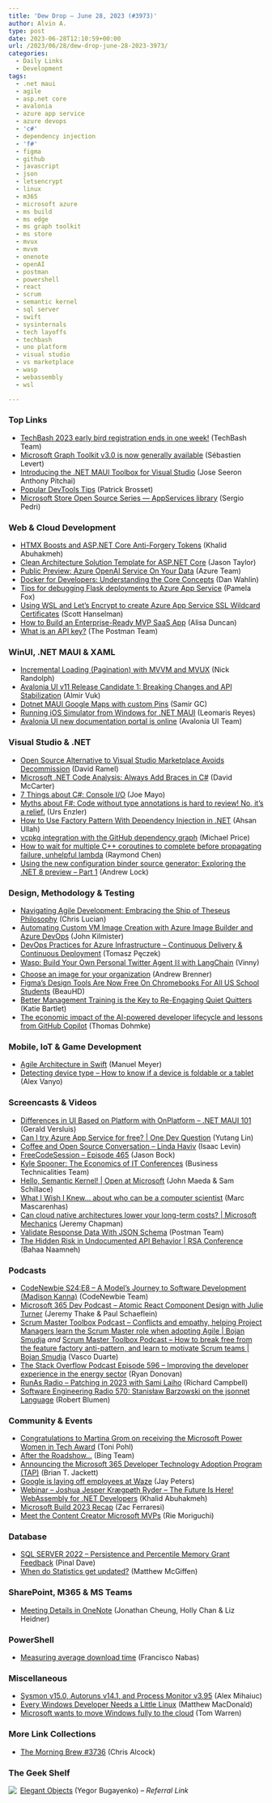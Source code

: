 ```yaml
---
title: 'Dew Drop – June 28, 2023 (#3973)'
author: Alvin A.
type: post
date: 2023-06-28T12:10:59+00:00
url: /2023/06/28/dew-drop-june-28-2023-3973/
categories:
  - Daily Links
  - Development
tags:
  - .net maui
  - agile
  - asp.net core
  - avalonia
  - azure app service
  - azure devops
  - 'c#'
  - dependency injection
  - 'f#'
  - figma
  - github
  - javascript
  - json
  - letsencrypt
  - linux
  - m365
  - microsoft azure
  - ms build
  - ms edge
  - ms graph toolkit
  - ms store
  - mvux
  - mvvm
  - onenote
  - openAI
  - postman
  - powershell
  - react
  - scrum
  - semantic kernel
  - sql server
  - swift
  - sysinternals
  - tech layoffs
  - techbash
  - uno platform
  - visual studio
  - vs marketplace
  - wasp
  - webassembly
  - wsl

---
```

### <a name="top"></a>Top Links

  * <a href="https://vlqh-zgph.campaign-view.com/ua/viewinbrowser?od=3z5b1449310f71294fafc3d35955582e56a7fc9cec01fb440bc3cc8ba398aa18db&rd=1e7349b984f524ab&sd=1e7349b984f51093&n=11699e4c14efe6f&mrd=1e7349b984f5107d&m=1" target="_blank" rel="noopener">TechBash 2023 early bird registration ends in one week!</a> (TechBash Team)
  * <a href="https://devblogs.microsoft.com/microsoft365dev/microsoft-graph-toolkit-v3-0-is-now-generally-available/" target="_blank" rel="noopener">Microsoft Graph Toolkit v3.0 is now generally available</a> (Sébastien Levert)
  * <a href="https://www.syncfusion.com/blogs/post/dotnet-maui-visual-studio-toolbox.aspx?utm_source=alvinashcraft&utm_medium=email&utm_campaign=alvinashcraft_blog_edmjun23" target="_blank" rel="noopener">Introducing the .NET MAUI Toolbox for Visual Studio</a> (Jose Seeron Anthony Pitchai)
  * <a href="https://smashingmagazine.com/2023/06/popular-devtools-tips/" target="_blank" rel="noopener">Popular DevTools Tips</a> (Patrick Brosset)
  * <a href="https://devblogs.microsoft.com/ifdef-windows/microsoft-store-open-source-series-appservices-library/" target="_blank" rel="noopener">Microsoft Store Open Source Series — AppServices library</a> (Sergio Pedri)

### <a name="web"></a>Web & Cloud Development

  * <a href="https://khalidabuhakmeh.com/htmx-boosts-and-aspnet-core-anti-forgery-tokens" target="_blank" rel="noopener">HTMX Boosts and ASP.NET Core Anti-Forgery Tokens</a> (Khalid Abuhakmeh)
  * <a href="https://github.com/jasontaylordev/CleanArchitecture" target="_blank" rel="noopener">Clean Architecture Solution Template for ASP.NET Core</a> (Jason Taylor)
  * <a href="https://azure.microsoft.com/en-us/updates/azure-open-ai-service-on-your-data/" target="_blank" rel="noopener">Public Preview: Azure OpenAI Service On Your Data</a> (Azure Team)
  * <a href="https://blog.codewithdan.com/docker-for-developers-understanding-the-core-concepts/?utm_source=rss&utm_medium=rss&utm_campaign=docker-for-developers-understanding-the-core-concepts" target="_blank" rel="noopener">Docker for Developers: Understanding the Core Concepts</a> (Dan Wahlin)
  * <a href="http://blog.pamelafox.org/2023/06/tips-for-debugging-flask-deployments-to.html" target="_blank" rel="noopener">Tips for debugging Flask deployments to Azure App Service</a> (Pamela Fox)
  * <a href="http://feeds.hanselman.com/~/749206136/0/scotthanselman~Using-WSL-and-Lets-Encrypt-to-create-Azure-App-Service-SSL-Wildcard-Certificates" target="_blank" rel="noopener">Using WSL and Let&#8217;s Encrypt to create Azure App Service SSL Wildcard Certificates</a> (Scott Hanselman)
  * <a href="https://developer.okta.com/blog/2023/06/27/devday23-enterprise-ready-mvp" target="_blank" rel="noopener">How to Build an Enterprise-Ready MVP SaaS App</a> (Alisa Duncan)
  * <a href="https://blog.postman.com/what-is-an-api-key/" target="_blank" rel="noopener">What is an API key?</a> (The Postman Team)

### <a name="silverlight"></a>WinUI, .NET MAUI & XAML

  * <a href="https://nicksnettravels.builttoroam.com/incremental-loading-pagination-with-mvvm-and-mvux/" target="_blank" rel="noopener">Incremental Loading (Pagination) with MVVM and MVUX</a> (Nick Randolph)
  * <a href="https://www.infoq.com/news/2023/06/avalonia-v11-rc/?utm_campaign=infoq_content&utm_source=infoq&utm_medium=feed&utm_term=global" target="_blank" rel="noopener">Avalonia UI v11 Release Candidate 1: Breaking Changes and API Stabilization</a> (Almir Vuk)
  * <a href="https://xamaringuyshow.com/2023/06/28/dotnet-maui-google-maps-with-custom-pins/" target="_blank" rel="noopener">Dotnet MAUI Google Maps with custom Pins</a> (Samir GC)
  * <a href="https://www.telerik.com/blogs/running-ios-simulator-windows-net-maui" target="_blank" rel="noopener">Running iOS Simulator from Windows for .NET MAUI</a> (Leomaris Reyes)
  * <a href="https://twitter.com/avaloniaui/status/1673700950903537667?s=51&t=QF074QSqqoMhlvJvQ-Z43A" target="_blank" rel="noopener">Avalonia UI new documentation portal is online</a> (Avalonia UI Team)

### <a name="dotnet"></a>Visual Studio & .NET

  * <a href="https://visualstudiomagazine.com/articles/2023/06/27/open-vsx-registry.aspx" target="_blank" rel="noopener">Open Source Alternative to Visual Studio Marketplace Avoids Decommission</a> (David Ramel)
  * <a href="https://dotnettips.wordpress.com/2023/06/27/microsoft-net-code-analysis-always-add-braces-in-c/" target="_blank" rel="noopener">Microsoft .NET Code Analysis: Always Add Braces in C#</a> (David McCarter)
  * <a href="https://joemayo.medium.com/7-things-about-c-console-i-o-52fb8cc66cec?source=rss-c868a333b1d6------2" target="_blank" rel="noopener">7 Things about C#: Console I/O</a> (Joe Mayo)
  * <a href="https://www.planetgeek.ch/2023/06/28/myths-about-f-code-without-type-annotations-is-hard-to-review-no-its-a-relief/?utm_source=rss&utm_medium=rss&utm_campaign=myths-about-f-code-without-type-annotations-is-hard-to-review-no-its-a-relief" target="_blank" rel="noopener">Myths about F#: Code without type annotations is hard to review! No, it’s a relief.</a> (Urs Enzler)
  * <a href="https://code-maze.com/dotnet-factory-pattern-dependency-injection/" target="_blank" rel="noopener">How to Use Factory Pattern With Dependency Injection in .NET</a> (Ahsan Ullah)
  * <a href="https://devblogs.microsoft.com/cppblog/vcpkg-integration-with-the-github-dependency-graph/" target="_blank" rel="noopener">vcpkg integration with the GitHub dependency graph</a> (Michael Price)
  * <a href="https://devblogs.microsoft.com/oldnewthing/20230627-00/?p=108375" target="_blank" rel="noopener">How to wait for multiple C++ coroutines to complete before propagating failure, unhelpful lambda</a> (Raymond Chen)
  * <a href="https://andrewlock.net/exploring-the-dotnet-8-preview-using-the-new-configuration-binder-source-generator/" target="_blank" rel="noopener">Using the new configuration binder source generator: Exploring the .NET 8 preview &#8211; Part 1</a> (Andrew Lock)

### <a name="design"></a>Design, Methodology & Testing

  * <a href="https://www.chrislucian.com/2023/06/navigating-agile-development-embracing.html" target="_blank" rel="noopener">Navigating Agile Development: Embracing the Ship of Theseus Philosophy</a> (Chris Lucian)
  * <a href="https://www.blueboxes.co.uk/automating-custom-vm-image-creation-with-azure-image-builder-and-azure-devops" target="_blank" rel="noopener">Automating Custom VM Image Creation with Azure Image Builder and Azure DevOps</a> (John Kilmister)
  * <a href="http://www.tpeczek.com/2023/06/devops-practices-for-azure_27.html" target="_blank" rel="noopener">DevOps Practices for Azure Infrastructure &#8211; Continuous Delivery & Continuous Deployment</a> (Tomasz Pęczek)
  * <a href="https://wasp-lang.dev/blog/2023/06/27/build-your-own-twitter-agent-langchain" target="_blank" rel="noopener">Wasp: Build Your Own Personal Twitter Agent ⛓ with LangChain</a> (Vinny)
  * <a href="https://devblogs.microsoft.com/devops/choose-an-image-for-your-organization/" target="_blank" rel="noopener">Choose an image for your organization</a> (Andrew Brenner)
  * <a href="https://news.slashdot.org/story/23/06/27/2049204/figmas-design-tools-are-now-free-on-chromebooks-for-all-us-school-students?utm_source=rss1.0mainlinkanon&utm_medium=feed" target="_blank" rel="noopener">Figma&#8217;s Design Tools Are Now Free On Chromebooks For All US School Students</a> (BeauHD)
  * <a href="https://www.radicalcandor.com/management-training-quiet-quitting/" target="_blank" rel="noopener">Better Management Training is the Key to Re-Engaging Quiet Quitters</a> (Katie Bartlet)
  * <a href="https://github.blog/2023-06-27-the-economic-impact-of-the-ai-powered-developer-lifecycle-and-lessons-from-github-copilot/" target="_blank" rel="noopener">The economic impact of the AI-powered developer lifecycle and lessons from GitHub Copilot</a> (Thomas Dohmke)

### <a name="mobile"></a>Mobile, IoT & Game Development

  * <a href="https://betterprogramming.pub/agile-architecture-in-swift-a7b5a4fc9773" target="_blank" rel="noopener">Agile Architecture in Swift</a> (Manuel Meyer)
  * <a href="http://android-developers.googleblog.com/2023/06/detecting-if-device-is-foldable-tablet.html" target="_blank" rel="noopener">Detecting device type – How to know if a device is foldable or a tablet</a> (Alex Vanyo)

### <a name="videos"></a>Screencasts & Videos

  * <a href="http://www.youtube.com/watch?v=aBEyrHGQnq4" target="_blank" rel="noopener">Differences in UI Based on Platform with OnPlatform &#8211; .NET MAUI 101</a> (Gerald Versluis)
  * <a href="http://www.youtube.com/watch?v=_aynFME31fs" target="_blank" rel="noopener">Can I try Azure App Service for free? | One Dev Question</a> (Yutang Lin)
  * <a href="http://www.youtube.com/watch?v=6ubgjbaLXYI" target="_blank" rel="noopener">Coffee and Open Source Conversation &#8211; Linda Haviv</a> (Isaac Levin)
  * <a href="http://www.youtube.com/watch?v=ieIaRZM-8vI" target="_blank" rel="noopener">FreeCodeSession &#8211; Episode 465</a> (Jason Bock)
  * <a href="https://www.youtube.com/watch?v=YJqa3FQrxeQ&ab_channel=BusinessTechnicalities" target="_blank" rel="noopener">Kyle Spooner: The Economics of IT Conferences</a> (Business Technicalities Team)
  * <a href="http://www.youtube.com/watch?v=160RZvzAhhw" target="_blank" rel="noopener">Hello, Semantic Kernel! | Open at Microsoft</a> (John Maeda & Sam Schillace)
  * <a href="http://www.youtube.com/watch?v=czVroNDYO-I" target="_blank" rel="noopener">What I Wish I Knew&#8230; about who can be a computer scientist</a> (Marc Mascarenhas)
  * <a href="http://www.youtube.com/watch?v=5KVz_rz3P3w" target="_blank" rel="noopener">Can cloud native architectures lower your long-term costs? | Microsoft Mechanics</a> (Jeremy Chapman)
  * <a href="http://www.youtube.com/watch?v=IbyYUTBDVXQ" target="_blank" rel="noopener">Validate Response Data With JSON Schema</a> (Postman Team)
  * <a href="https://www.youtube.com/watch?v=8YTECpf4NF4" target="_blank" rel="noopener">The Hidden Risk in Undocumented API Behavior | RSA Conference</a> (Bahaa Naamneh)

### <a name="podcasts"></a>Podcasts

  * <a href="https://www.codenewbie.org/podcast/a-model-s-journey-to-software-development" target="_blank" rel="noopener">CodeNewbie S24:E8 &#8211; A Model&#8217;s Journey to Software Development (Madison Kanna)</a> (CodeNewbie Team)
  * <a href="https://www.m365devpodcast.com/e/atomic-react-component-design-with-julie-turner/" target="_blank" rel="noopener">Microsoft 365 Dev Podcast &#8211; Atomic React Component Design with Julie Turner</a> (Jeremy Thake & Paul Schaeflein)
  * <a href="https://scrummastertoolbox.libsyn.com/conflicts-and-empathy-helping-project-managers-learn-the-scrum-master-role-when-adopting-agile-bojan-smudja" target="_blank" rel="noopener">Scrum Master Toolbox Podcast &#8211; Conflicts and empathy, helping Project Managers learn the Scrum Master role when adopting Agile | Bojan Smudja</a> _and_ <a href="https://scrummastertoolbox.libsyn.com/how-to-break-free-from-the-feature-factory-anti-pattern-and-learn-to-motivate-scrum-teams-bojan-smudja" target="_blank" rel="noopener">Scrum Master Toolbox Podcast &#8211; How to break free from the feature factory anti-pattern, and learn to motivate Scrum teams | Bojan Smudja</a> (Vasco Duarte)
  * <a href="https://stackoverflow.blog/2023/06/28/improving-the-developer-experience-in-the-energy-sector/" target="_blank" rel="noopener">The Stack Overflow Podcast Episode 596 &#8211; Improving the developer experience in the energy sector</a> (Ryan Donovan)
  * <a href="https://runasradio.com/Shows/Show/886" target="_blank" rel="noopener">RunAs Radio &#8211; Patching in 2023 with Sami Laiho</a> (Richard Campbell)
  * <a href="https://www.se-radio.net/2023/06/se-radio-570-stanislaw-barzowski-on-the-jsonnet-language/" target="_blank" rel="noopener">Software Engineering Radio 570: Stanisław Barzowski on the jsonnet Language</a> (Robert Blumen)

### <a name="events"></a>Community & Events

  * <a href="https://blog.atwork.at/post/Martina-Grom-Microsoft-Power-Women-in-Tech-Award" target="_blank" rel="noopener">Congratulations to Martina Grom on receiving the Microsoft Power Women in Tech Award</a> (Toni Pohl)
  * <a href="https://blogs.bing.com/maps/2023-06/After-the-Roadshow" target="_blank" rel="noopener">After the Roadshow&#8230;</a> (Bing Team)
  * <a href="https://devblogs.microsoft.com/microsoft365dev/announcing-the-microsoft-365-developer-technology-adoption-program-tap/" target="_blank" rel="noopener">Announcing the Microsoft 365 Developer Technology Adoption Program (TAP)</a> (Brian T. Jackett)
  * <a href="https://www.theverge.com/2023/6/27/23776329/google-waze-layoffs-ads" target="_blank" rel="noopener">Google is laying off employees at Waze</a> (Jay Peters)
  * <a href="https://blog.jetbrains.com/dotnet/2023/06/27/webinar-joshua-jesper-kraegpoth-ryder-the-future-is-here-webassembly-for-net-developers/" target="_blank" rel="noopener">Webinar – Joshua Jesper Krægpøth Ryder – The Future Is Here! WebAssembly for .NET Developers</a> (Khalid Abuhakmeh)
  * <a href="https://www.leadtools.com/blog/news/microsoft-build-2023-recap/" target="_blank" rel="noopener">Microsoft Build 2023 Recap</a> (Zac Ferraresi)
  * <a href="https://techcommunity.microsoft.com/t5/microsoft-mvp-award-program-blog/meet-the-content-creator-microsoft-mvps/ba-p/3854247" target="_blank" rel="noopener">Meet the Content Creator Microsoft MVPs</a> (Rie Moriguchi)

### <a name="sql"></a>Database

  * <a href="https://blog.sqlauthority.com/2023/06/28/sql-server-2022-persistence-and-percentile-memory-grant-feedback/?utm_source=rss&utm_medium=rss&utm_campaign=sql-server-2022-persistence-and-percentile-memory-grant-feedback" target="_blank" rel="noopener">SQL SERVER 2022 – Persistence and Percentile Memory Grant Feedback</a> (Pinal Dave)
  * <a href="https://www.sqlservercentral.com/blogs/when-do-statistics-get-updated-2" target="_blank" rel="noopener">When do Statistics get updated?</a> (Matthew McGiffen)

### <a name="sp"></a>SharePoint, M365 & MS Teams

  * <a href="https://techcommunity.microsoft.com/t5/microsoft-365-blog/meeting-details-in-onenote/ba-p/3856863" target="_blank" rel="noopener">Meeting Details in OneNote</a> (Jonathan Cheung, Holly Chan & Liz Heidner)

### <a name="ps"></a>PowerShell

  * <a href="https://devblogs.microsoft.com/powershell-community/measuring-download-time/" target="_blank" rel="noopener">Measuring average download time</a> (Francisco Nabas)

### <a name="misc"></a>Miscellaneous

  * <a href="https://techcommunity.microsoft.com/t5/sysinternals-blog/sysmon-v15-0-autoruns-v14-1-and-process-monitor-v3-95/ba-p/3857916" target="_blank" rel="noopener">Sysmon v15.0, Autoruns v14.1, and Process Monitor v3.95</a> (Alex Mihaiuc)
  * <a href="https://medium.com/young-coder/every-windows-developer-needs-a-little-linux-8be83cb3bbf7?source=rss----d3d5cbdde463---4" target="_blank" rel="noopener">Every Windows Developer Needs a Little Linux</a> (Matthew MacDonald)
  * <a href="https://www.theverge.com/2023/6/27/23775117/microsoft-windows-11-cloud-consumer-strategy" target="_blank" rel="noopener">Microsoft wants to move Windows fully to the cloud</a> (Tom Warren)

### <a name="links"></a>More Link Collections

  * <a href="https://blog.cwa.me.uk/2023/06/28/the-morning-brew-3736/" target="_blank" rel="noopener">The Morning Brew #3736</a> (Chris Alcock)

### <a name="shelf"></a>The Geek Shelf

<a href="https://www.amazon.com/dp/1519166915/?tag=amavin-20" target="_blank" rel="noopener"><img decoding="async" align="left" style="border: 0px currentcolor; border-image: none; float: left; display: inline; background-image: none;" src="https://m.media-amazon.com/images/I/41IiEYviLqL._SS135_.jpg" border="0" /></a>&nbsp;<a href="https://www.amazon.com/dp/1519166915/?tag=amavin-20" target="_blank" rel="noopener">Elegant Objects</a> (Yegor Bugayenko) _&#8211; Referral Link_